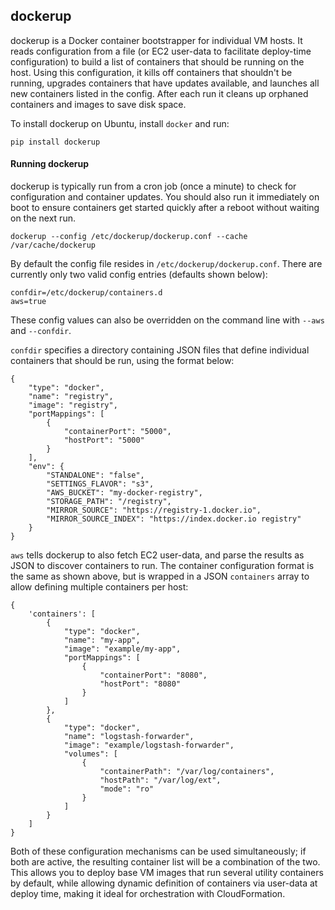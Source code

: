 ## dockerup

dockerup is a Docker container bootstrapper for individual VM hosts. It
reads configuration from a file (or EC2 user-data to facilitate deploy-time
configuration) to build a list of containers that should be running on
the host. Using this configuration, it kills off containers that
shouldn't be running, upgrades containers that have updates available,
and launches all new containers listed in the config. After each run it
cleans up orphaned containers and images to save disk space.

To install dockerup on Ubuntu, install `docker` and run:

```
pip install dockerup
```

#### Running dockerup

dockerup is typically run from a cron job (once a minute) to check for
configuration and container updates. You should also run it immediately
on boot to ensure containers get started quickly after a reboot without
waiting on the next run.

```
dockerup --config /etc/dockerup/dockerup.conf --cache /var/cache/dockerup
```

By default the config file resides in `/etc/dockerup/dockerup.conf`. There
are currently only two valid config entries (defaults shown below):

```
confdir=/etc/dockerup/containers.d
aws=true
```

These config values can also be overridden on the command line with `--aws`
and `--confdir`.

`confdir` specifies a directory containing JSON files that define individual
containers that should be run, using the format below:

```
{
	"type": "docker",
	"name": "registry",
	"image": "registry",
	"portMappings": [
		{
			"containerPort": "5000",
			"hostPort": "5000"
		}
	],
	"env": {
		"STANDALONE": "false",
		"SETTINGS_FLAVOR": "s3",
		"AWS_BUCKET": "my-docker-registry",
		"STORAGE_PATH": "/registry",
		"MIRROR_SOURCE": "https://registry-1.docker.io",
		"MIRROR_SOURCE_INDEX": "https://index.docker.io registry"
	}
}
```

`aws` tells dockerup to also fetch EC2 user-data, and parse the results as
JSON to discover containers to run. The container configuration format is the
same as shown above, but is wrapped in a JSON `containers` array to allow defining
multiple containers per host:

```
{
	'containers': [
        {
            "type": "docker",
            "name": "my-app",
            "image": "example/my-app",
            "portMappings": [ 
                {
                    "containerPort": "8080",
                    "hostPort": "8080"
                }
            ]
        },
        {
            "type": "docker",
            "name": "logstash-forwarder",
            "image": "example/logstash-forwarder",
            "volumes": [
                {
                    "containerPath": "/var/log/containers",
                    "hostPath": "/var/log/ext",
                    "mode": "ro"
                }
            ]
        }
	]
}
```

Both of these configuration mechanisms can be used simultaneously; if both are
active, the resulting container list will be a combination of the two. This allows
you to deploy base VM images that run several utility containers by default,
while allowing dynamic definition of containers via user-data at deploy time,
making it ideal for orchestration with CloudFormation.
